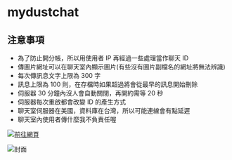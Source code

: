 # mydustchat

## 注意事項

- 為了防止開分帳，所以用使用者 IP 再經過一些處理當作聊天 ID
- 傳圖片網址可以在聊天室內顯示圖片(有些沒有圖片副檔名的網址將無法辨識)
- 每次傳訊息文字上限為 300 字
- 訊息上限為 100 則，在存檔時如果超過將會從最早的訊息開始刪除
- 伺服器 30 分鐘內沒人會自動關閉，再開約需等 20 秒
- 伺服器每次重啟都會改變 ID 的產生方式
- 聊天室伺服器在美國，資料庫在台灣，所以可能連線會有點延遲
- 聊天室內使用者傳什麼我不負責任喔

[![前往網頁](https://raw.githubusercontent.com/wuilliam104286/image_saves/master/img/button/btn-web-red-ch.png "前往網頁")](https://dented-narrow-grenadilla.glitch.me/)

![封面](https://truth.bahamut.com.tw/s01/202109/d8f48bf26e006512e13d10bc8b43aff0.PNG?w=1000)
